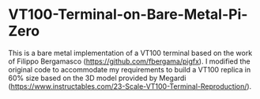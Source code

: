 # VT100-Terminal-on-Bare-Metal-Pi-Zero
This is a bare metal implementation of a VT100 terminal based on the work of Filippo Bergamasco (https://github.com/fbergama/pigfx). I modified the original code to accommodate my requirements to build a VT100 replica in 60% size based on the 3D model provided by Megardi (https://www.instructables.com/23-Scale-VT100-Terminal-Reproduction/).
